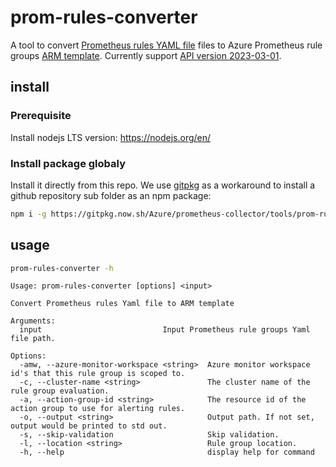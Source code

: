# prom-rules-converter
A tool to convert [Prometheus rules YAML file](https://prometheus.io/docs/prometheus/latest/configuration/recording_rules/#configuring-rules) files to
Azure Prometheus rule groups [ARM template](https://learn.microsoft.com/en-us/azure/azure-resource-manager/templates/overview).
Currently support [API version 2023-03-01](https://learn.microsoft.com/en-us/rest/api/monitor/prometheusrulegroups/prometheus-rule-groups).

## install 
### Prerequisite
Install nodejs LTS version:
https://nodejs.org/en/

### Install package globaly 
Install it directly from this repo.
We use [gitpkg](https://gitpkg.vercel.app/) as a workaround to install a github repository sub folder as an npm package: 
```bash
npm i -g https://gitpkg.now.sh/Azure/prometheus-collector/tools/prom-rules-converter?main
```

## usage
```bash
prom-rules-converter -h
```
```
Usage: prom-rules-converter [options] <input>

Convert Prometheus rules Yaml file to ARM template

Arguments:
  input                           Input Prometheus rule groups Yaml file path.

Options:
  -amw, --azure-monitor-workspace <string>  Azure monitor workspace id's that this rule group is scoped to.
  -c, --cluster-name <string>               The cluster name of the rule group evaluation.
  -a, --action-group-id <string>            The resource id of the action group to use for alerting rules.
  -o, --output <string>                     Output path. If not set, output would be printed to std out.
  -s, --skip-validation                     Skip validation.
  -l, --location <string>                   Rule group location.
  -h, --help                                display help for command
```
